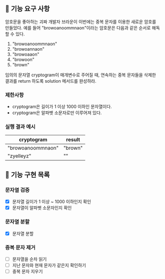 ## 🚀 기능 요구 사항

암호문을 좋아하는 괴짜 개발자 브라운이 이번에는 중복 문자를 이용한 새로운 암호를 만들었다. 예를 들어 "browoanoommnaon"이라는 암호문은 다음과 같은 순서로 해독할 수 있다.

1. "browoanoommnaon"
2. "browoannaon"
3. "browoaaon"
4. "browoon"
5. "brown"

임의의 문자열 cryptogram이 매개변수로 주어질 때, 연속하는 중복 문자들을 삭제한 결과를 return 하도록 solution 메서드를 완성하라.

### 제한사항

- cryptogram은 길이가 1 이상 1000 이하인 문자열이다.
- cryptogram은 알파벳 소문자로만 이루어져 있다.

### 실행 결과 예시

| cryptogram | result |
| --- | --- |
| "browoanoommnaon" | "brown" |
| "zyelleyz" | "" |

## 🚧 기능 구현 목록
### 문자열 검증
- [x] 문자열 길이가 1 이상 ~ 1000 이하인지 확인
- [x] 문자열이 알파벳 소문자인지 확인
### 문자열 분할
- [x] 문자열 분할
### 중복 문자 제거
- [ ] 문자열을 순차 읽기
- [ ] 지난 문자와 현재 문자가 같은지 확인하기
- [ ] 중복 문자 지우기